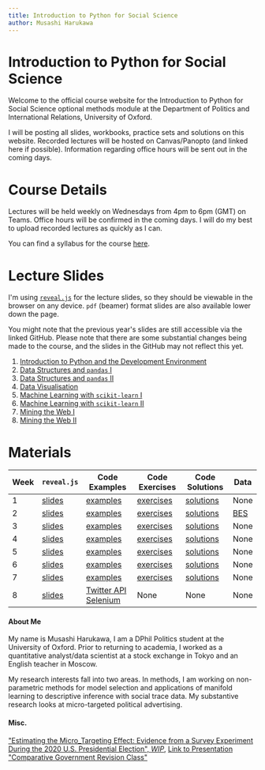 ```yaml
---
title: Introduction to Python for Social Science
author: Musashi Harukawa
---
```


# Introduction to Python for Social Science

Welcome to the official course website for the Introduction to Python for Social Science optional methods module at the Department of Politics and International Relations, University of Oxford.

I will be posting all slides, workbooks, practice sets and solutions on this website. Recorded lectures will be hosted on Canvas/Panopto (and linked here if possible). Information regarding office hours will be sent out in the coming days.

# Course Details

Lectures will be held weekly on Wednesdays from 4pm to 6pm (GMT) on Teams. Office hours will be confirmed in the coming days. I will do my best to upload recorded lectures as quickly as I can.

You can find a syllabus for the course [here](/dpir-intro-python/syllabus.pdf).

# Lecture Slides

I'm using [`reveal.js`](https://revealjs.com/#/) for the lecture slides, so they should be viewable in the browser on any device. `pdf` (beamer) format slides are also available lower down the page.

You might note that the previous year's slides are still accessible via the linked GitHub. Please note that there are some substantial changes being made to the course, and the slides in the GitHub may not reflect this yet.

1. [Introduction to Python and the Development Environment](/dpir-intro-python/Week1/lecture.html)
2. [Data Structures and `pandas` I](/dpir-intro-python/Week2/lecture.html)
3. [Data Structures and `pandas` II](/dpir-intro-python/Week3/lecture.html)
4. [Data Visualisation](/dpir-intro-python/Week4/lecture.html)
5. [Machine Learning with `scikit-learn` I](/dpir-intro-python/Week5/lecture.html)
6. [Machine Learning with `scikit-learn` II](/dpir-intro-python/Week6/lecture.html)
7. [Mining the Web I](/dpir-intro-python/Week7/lecture.html)
8. [Mining the Web II](/dpir-intro-python/Week8/lecture.html)


# Materials

| Week | `reveal.js`                                     | Code Examples                                                                                                               | Code Exercises                                        | Code Solutions                                        | Data                                                |
| ---- | ----------------------------------------------- | --------------------------------------------------------------------------------------------------------------------------- | ----------------------------------------------------- | ----------------------------------------------------- | --------------------------------------------------- |
| 1    | [slides](/dpir-intro-python/Week1/lecture.html) | [examples](/dpir-intro-python/Week1/examples_student.ipynb)                                                                 | [exercises](/dpir-intro-python/Week1/exercises.ipynb) | [solutions](/dpir-intro-python/Week1/solutions.ipynb) | None                                                |
| 2    | [slides](/dpir-intro-python/Week2/lecture.html) | [examples](/dpir-intro-python/Week2/examples_student.ipynb)                                                                 | [exercises](/dpir-intro-python/Week2/exercises.ipynb) | [solutions](/dpir-intro-python/Week2/solutions.ipynb) | [BES](/dpir-intro-python/Week2/data/data_week2.zip) |
| 3    | [slides](/dpir-intro-python/Week3/lecture.html) | [examples](/dpir-intro-python/Week3/examples_student.ipynb)                                                                 | [exercises](/dpir-intro-python/Week3/exercises.ipynb) | [solutions](/dpir-intro-python/Week3/solutions.ipynb) | None                                                |
| 4    | [slides](/dpir-intro-python/Week4/lecture.html) | [examples](/dpir-intro-python/Week4/examples_student.ipynb)                                                                 | [exercises](/dpir-intro-python/Week4/exercises.ipynb) | [solutions](/dpir-intro-python/Week4/solutions.ipynb) | None                                                |
| 5    | [slides](/dpir-intro-python/Week5/lecture.html) | [examples](/dpir-intro-python/Week5/examples_student.ipynb)                                                                 | [exercises](/dpir-intro-python/Week5/exercises.ipynb) | [solutions](/dpir-intro-python/Week5/solutions.ipynb) | None                                                |
| 6    | [slides](/dpir-intro-python/Week6/lecture.html) | [examples](/dpir-intro-python/Week6/examples_student.ipynb)                                                                 | [exercises](/dpir-intro-python/Week6/exercises.ipynb) | [solutions](/dpir-intro-python/Week6/solutions.ipynb) | None                                                |
| 7    | [slides](/dpir-intro-python/Week7/lecture.html) | [examples](/dpir-intro-python/Week7/examples_student.ipynb)                                                                 | [exercises](/dpir-intro-python/Week7/exercises.ipynb) | [solutions](/dpir-intro-python/Week7/solutions.ipynb) | None                                                |
| 8    | [slides](/dpir-intro-python/Week8/lecture.html) | [Twitter API](/dpir-intro-python/Week8/examples_twitter.ipynb) [Selenium](/dpir-intro-python/Week8/examples_selenium.ipynb) | None                                                  | None                                                  | None                                                |




#### About Me

My name is Musashi Harukawa, I am a DPhil Politics student at the University of Oxford. Prior to returning to academia, I worked as a quantitative analyst/data scientist at a stock exchange in Tokyo and an English teacher in Moscow.

My research interests fall into two areas. In methods, I am working on non-parametric methods for model selection and applications of manifold learning to descriptive inference with social trace data. My substantive research looks at micro-targeted political advertising.

#### Misc.

["Estimating the Micro_Targeting Effect: Evidence from a Survey Experiment During the 2020 U.S. Presidential Election", _WIP_](/misc_presentations/draft4.pdf), [Link to Presentation](/misc_presentations/pip-colloquium.html)
["Comparative Government Revision Class"](/misc_presentations/compgov_revision.html)
